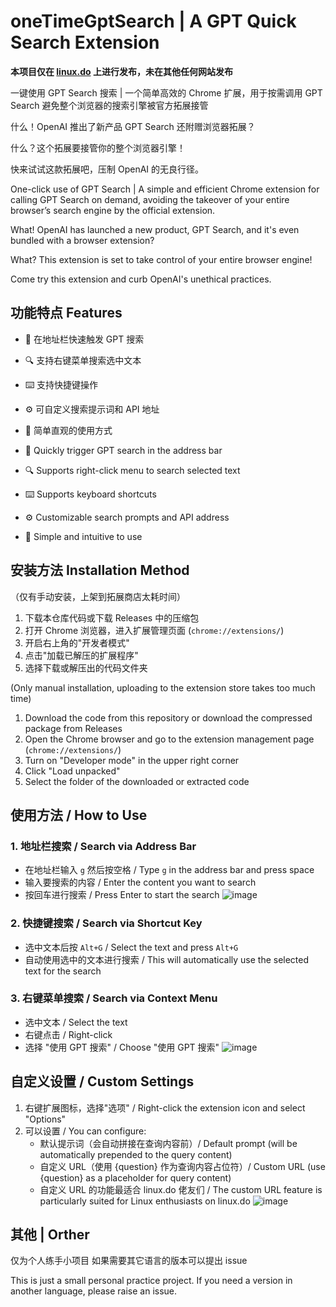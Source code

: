 # oneTimeGptSearch | A GPT Quick Search Extension


**本项目仅在 [linux.do](https://linux.do/t/topic/249115) 上进行发布，未在其他任何网站发布**


一键使用 GPT Search 搜索 | 一个简单高效的 Chrome 扩展，用于按需调用 GPT Search 避免整个浏览器的搜索引擎被官方拓展接管

什么！OpenAI 推出了新产品 GPT Search 还附赠浏览器拓展？

什么？这个拓展要接管你的整个浏览器引擎！

快来试试这款拓展吧，压制 OpenAI 的无良行径。


One-click use of GPT Search | A simple and efficient Chrome extension for calling GPT Search on demand, avoiding the takeover of your entire browser’s search engine by the official extension.

What! OpenAI has launched a new product, GPT Search, and it's even bundled with a browser extension?

What? This extension is set to take control of your entire browser engine!

Come try this extension and curb OpenAI's unethical practices.

## 功能特点 Features

- 🚀 在地址栏快速触发 GPT 搜索
- 🔍 支持右键菜单搜索选中文本
- ⌨️ 支持快捷键操作
- ⚙️ 可自定义搜索提示词和 API 地址
- 🎯 简单直观的使用方式

- 🚀 Quickly trigger GPT search in the address bar
- 🔍 Supports right-click menu to search selected text
- ⌨️ Supports keyboard shortcuts
- ⚙️ Customizable search prompts and API address
- 🎯 Simple and intuitive to use

## 安装方法 Installation Method
（仅有手动安装，上架到拓展商店太耗时间）
1. 下载本仓库代码或下载 Releases 中的压缩包
3. 打开 Chrome 浏览器，进入扩展管理页面 (`chrome://extensions/`)
4. 开启右上角的"开发者模式"
5. 点击"加载已解压的扩展程序"
6. 选择下载或解压出的代码文件夹

(Only manual installation, uploading to the extension store takes too much time)  
1. Download the code from this repository or download the compressed package from Releases  
3. Open the Chrome browser and go to the extension management page (`chrome://extensions/`)  
4. Turn on "Developer mode" in the upper right corner  
5. Click "Load unpacked"  
6. Select the folder of the downloaded or extracted code

## 使用方法 / How to Use

### 1. 地址栏搜索 / Search via Address Bar
- 在地址栏输入 `g` 然后按空格 / Type `g` in the address bar and press space
- 输入要搜索的内容 / Enter the content you want to search
- 按回车进行搜索  / Press Enter to start the search
![image](https://github.com/user-attachments/assets/846893dc-5da5-45c0-baef-823a153b748e)


### 2. 快捷键搜索 / Search via Shortcut Key
- 选中文本后按 `Alt+G` / Select the text and press `Alt+G`
- 自动使用选中的文本进行搜索 / This will automatically use the selected text for the search

### 3. 右键菜单搜索 / Search via Context Menu
- 选中文本 / Select the text
- 右键点击 / Right-click
- 选择 "使用 GPT 搜索" / Choose "使用 GPT 搜索"
![image](https://github.com/user-attachments/assets/e0ca8373-6ab1-4f33-bca0-38648b12e989)



## 自定义设置 / Custom Settings

1. 右键扩展图标，选择"选项" / Right-click the extension icon and select "Options"
2. 可以设置 / You can configure:
   - 默认提示词（会自动拼接在查询内容前）/ Default prompt (will be automatically prepended to the query content)
   - 自定义 URL（使用 {question} 作为查询内容占位符）/ Custom URL (use {question} as a placeholder for query content)
   - 自定义 URL 的功能最适合 linux.do 佬友们 / The custom URL feature is particularly suited for Linux enthusiasts on linux.do
![image](https://github.com/user-attachments/assets/fa0dd725-1f05-4802-9944-5cb4b95d6aae)


## 其他 | Orther

仅为个人练手小项目
如果需要其它语言的版本可以提出 issue

This is just a small personal practice project. If you need a version in another language, please raise an issue.


